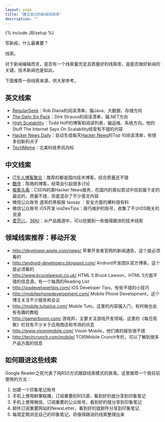 ```yaml
---
layout: page
title: "建立自己的新闻线索库"
description: ""
---
```

{% include JB/setup %}

写新闻，什么最重要？

线索。

对于新闻编辑而言，是否有一个线索量充足且质量好的线索库，是能否做好新闻的关键。技术新闻也是如此。

下面推荐一些线索来源，供大家参考。

## 英文线索

* [RegularGeek](http://regulargeek.com/)：Rob Diana的阅读清单，偏Java、大数据、存储方向
* [The Daily Six Pack](http://www.dirkstrauss.com/the-daily-six-pack)：Dirk Strauss的阅读清单，偏.NET方向
* [High Scalability](http://highscalability.com/)：Todd Hoff的博客和阅读列表，偏运维、系统方向。他的Stuff The Internet Says On Scalability经常有不错的内容
* [Hacker News Daily](http://www.daemonology.net/hn-daily/)：自动生成每天[Hacker News](http://news.ycombinator.com/)的Top 10阅读清单，有很多创新的点子
* [TechMeme](http://techmeme.com/)：北美科技界风向标

## 中文线索

* [IT牛人博客聚合](http://www.udpwork.com/)：推荐的都是国内技术博客，综合质量还不错
* [酷壳](http://coolshell.cn/)：陈皓的博客，经常会引起很多讨论
* [极客头条](http://geek.csdn.net/)：CSDN的类Hacker News服务，在国内的类似尝试中目前属于走的最远的，质量不错，但是混杂了不少英文内容
* 微信公众账号 道哥的黑板报 taosay ：安全方面的爆料很有料
* 微信公众账号 iOS开发 iosDevTips：唐巧维护的账号，收集了不少iOS相关的资源
* [爱范儿](http://www.ifanr.com/)，[36Kr](http://www.36kr.com/)：从产品报道中，可以挖掘到一些值得跟进的技术线索

## 领域线索推荐：移动开发

* <http://developer.apple.com/news/> 苹果开发者官网的新闻通告，这个是必须看的
* <http://android-developers.blogspot.com/> Android开发团队官方博客，这个是必须看的
* <http://www.brucelawson.co.uk/> HTML 5 Bruce Lawson，HTML 5方面不错的信息源，有一个每周的Reading List
* <http://iosdevelopertips.com/> iOS Developer Tips，有些不错的小技巧
* <http://mobilephonedevelopment.com/> Mobile Phone Development，这个博主关注不少报告和会议
* <http://mobile.tutsplus.com/> Mobile Tuts，这里的内容偏入门，有时候也会有有趣的教程
* <http://gamerboom.com/> 游戏邦，主要关注游戏开发领域。这里的《每日观察》栏目有不少关于应用商店和市场的讯息
* <http://www.visionmobile.com/> Vision Mobile，他们做的报告很不错
* <http://techcrunch.com/mobile/> TC的Mobile Crunch专栏，可以了解到很多产品方面的信息


## 如何跟进这些线索

Google Reader之死代表了纯RSS方式跟踪线索模式的衰落。这里推荐一个我目前使用的方法：

1. 创建一个印象笔记账号
2. 手机上使用鲜果联播，订阅重要的RSS源，看到好的就分享到印象笔记
3. 手机上使用微信，订阅重要的公众账号，看到好的就分享到印象笔记
4. 邮件订阅重要网站的NewsLetter，看到好的就邮件分享到印象笔记
5. 每周定期浏览自己的印象笔记，将值得跟进的线索整理出来